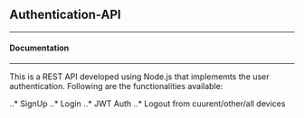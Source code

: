 ## Authentication-API
---
#### Documentation
----
This is a REST API developed using Node.js that implememts the user authentication. Following are the functionalities available:

..* SignUp
..* Login
..* JWT Auth
..* Logout from cuurent/other/all devices

